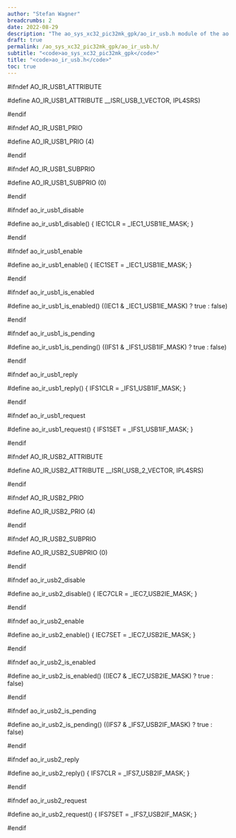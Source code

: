 ```yaml
---
author: "Stefan Wagner"
breadcrumbs: 2
date: 2022-08-29
description: "The ao_sys_xc32_pic32mk_gpk/ao_ir_usb.h module of the ao real-time operating system."
draft: true
permalink: /ao_sys_xc32_pic32mk_gpk/ao_ir_usb.h/ 
subtitle: "<code>ao_sys_xc32_pic32mk_gpk</code>"
title: "<code>ao_ir_usb.h</code>"
toc: true
---
```


#ifndef AO_IR_USB1_ATTRIBUTE

#define AO_IR_USB1_ATTRIBUTE        __ISR(_USB_1_VECTOR, IPL4SRS)

#endif

#ifndef AO_IR_USB1_PRIO

#define AO_IR_USB1_PRIO             (4)

#endif

#ifndef AO_IR_USB1_SUBPRIO

#define AO_IR_USB1_SUBPRIO          (0)

#endif

#ifndef ao_ir_usb1_disable

#define ao_ir_usb1_disable()        { IEC1CLR = _IEC1_USB1IE_MASK; }

#endif

#ifndef ao_ir_usb1_enable

#define ao_ir_usb1_enable()         { IEC1SET = _IEC1_USB1IE_MASK; }

#endif

#ifndef ao_ir_usb1_is_enabled

#define ao_ir_usb1_is_enabled()     ((IEC1 & _IEC1_USB1IE_MASK) ? true : false)

#endif

#ifndef ao_ir_usb1_is_pending

#define ao_ir_usb1_is_pending()     ((IFS1 & _IFS1_USB1IF_MASK) ? true : false)

#endif

#ifndef ao_ir_usb1_reply

#define ao_ir_usb1_reply()          { IFS1CLR = _IFS1_USB1IF_MASK; }

#endif

#ifndef ao_ir_usb1_request

#define ao_ir_usb1_request()        { IFS1SET = _IFS1_USB1IF_MASK; }

#endif

#ifndef AO_IR_USB2_ATTRIBUTE

#define AO_IR_USB2_ATTRIBUTE        __ISR(_USB_2_VECTOR, IPL4SRS)

#endif

#ifndef AO_IR_USB2_PRIO

#define AO_IR_USB2_PRIO             (4)

#endif

#ifndef AO_IR_USB2_SUBPRIO

#define AO_IR_USB2_SUBPRIO          (0)

#endif

#ifndef ao_ir_usb2_disable

#define ao_ir_usb2_disable()        { IEC7CLR = _IEC7_USB2IE_MASK; }

#endif

#ifndef ao_ir_usb2_enable

#define ao_ir_usb2_enable()         { IEC7SET = _IEC7_USB2IE_MASK; }

#endif

#ifndef ao_ir_usb2_is_enabled

#define ao_ir_usb2_is_enabled()     ((IEC7 & _IEC7_USB2IE_MASK) ? true : false)

#endif

#ifndef ao_ir_usb2_is_pending

#define ao_ir_usb2_is_pending()     ((IFS7 & _IFS7_USB2IF_MASK) ? true : false)

#endif

#ifndef ao_ir_usb2_reply

#define ao_ir_usb2_reply()          { IFS7CLR = _IFS7_USB2IF_MASK; }

#endif

#ifndef ao_ir_usb2_request

#define ao_ir_usb2_request()        { IFS7SET = _IFS7_USB2IF_MASK; }

#endif

